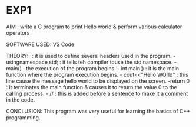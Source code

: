 # EXP1
AIM : write a C program to print Hello world & perform various calculator operators


SOFTWARE USED: VS Code



THEORY:- <iostream> : it is used to define several headers used in the program. 
       - usingnamespace std; : it tells teh compiler touse the std namespace.
       - main() : the execution of the program begins.
       - int main() : it is the main function where the program execution begins.
       - cout<<"Hello WOrld" : this line cause the message hello world to be displayed on the screen.
       -return 0 : it terminates the main function & causes it to return the value 0 to the calling process.
       - // : this is added before a sentence to make it a comment in the code.



CONCLUSION: This program was very useful for learning the basics of C++ programming.
